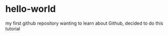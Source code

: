 # hello-world
my first github repository
wanting to learn about Github, decided to do this tutorial
